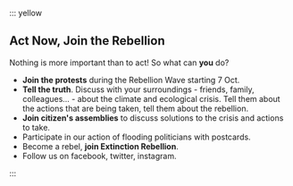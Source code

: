 
::: yellow

## Act Now, Join the Rebellion

Nothing is more important than to act! So what can **you** do?

* **Join the protests** during the Rebellion Wave starting 7 Oct.
* **Tell the truth**. Discuss with your surroundings - friends, family, colleagues... - about the climate and ecological crisis. Tell them about the actions that are being taken, tell them about the rebellion.
* **Join citizen's assemblies** to discuss solutions to the crisis and actions to take.
* Participate in our action of flooding politicians with postcards.
* Become a rebel, **join Extinction Rebellion**.
* Follow us on facebook, twitter, instagram.

:::
